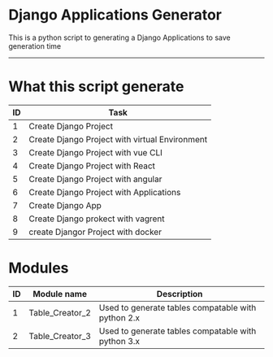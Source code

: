 # Django Applications Generator

This is a python script to generating a Django Applications
to save generation time

<hr>

# What this script generate

| ID  | Task                                           |
| --- | ---------------------------------------------- |
| 1   | Create Django Project                          |
| 2   | Create Django Project with virtual Environment |
| 3   | Create Django Project with vue CLI             |
| 4   | Create Django Project with React               |
| 5   | Create Django Project with angular             |
| 6   | Create Django Project with Applications        |
| 7   | Create Django App                              |
| 8   | Create Django prokect with vagrent             |
| 9   | create Djangor Project with docker             |

# Modules

| ID  | Module name     | Description                                        |
| --- | --------------- | -------------------------------------------------- |
| 1   | Table_Creator_2 | Used to generate tables compatable with python 2.x |
| 2   | Table_Creator_3 | Used to generate tables compatable with python 3.x |

